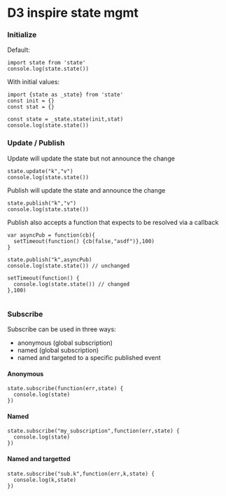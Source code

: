 # D3 inspire state mgmt

### Initialize

Default:
```
import state from 'state'
console.log(state.state())
```

With initial values:
```
import {state as _state} from 'state'
const init = {}
const stat = {}

const state = _state.state(init,stat)
console.log(state.state())
```

### Update / Publish

Update will update the state but not announce the change
```
state.update("k","v")
console.log(state.state())
```

Publish will update the state and announce the change
```
state.publish("k","v")
console.log(state.state())
```

Publish also accepts a function that expects to be resolved via a callback
```
var asyncPub = function(cb){
  setTimeout(function() {cb(false,"asdf")},100)
}

state.publish("k",asyncPub)
console.log(state.state()) // unchanged

setTimeout(function() {
  console.log(state.state()) // changed
},100)


```

### Subscribe
Subscribe can be used in three ways:
- anonymous (global subscription)
- named (global subscription)
- named and targeted to a specific published event

#### Anonymous
```
state.subscribe(function(err,state) {
  console.log(state)
})
```

#### Named
```
state.subscribe("my_subscription",function(err,state) {
  console.log(state)
})

```

#### Named and targetted
```
state.subscribe("sub.k",function(err,k,state) {
  console.log(k,state)
})

```

